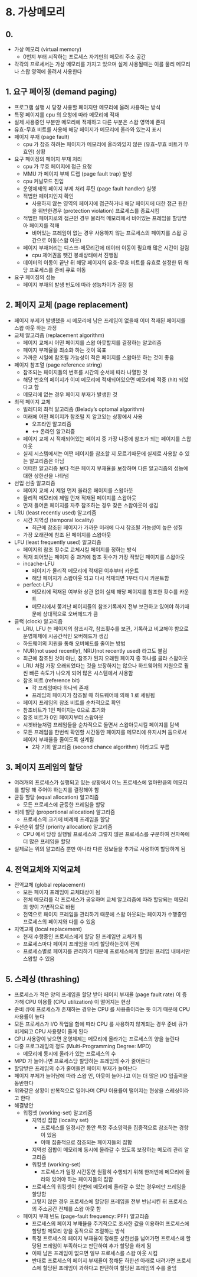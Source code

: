 # 8. 가상메모리

## 0.

- 가상 메모리 (virtual memory)
    - 0번지 부터 시작하는 프로세스 자기만의 메모리 주소 공간
- 각각의 프로세서는 가상 메모리를 가지고 있으며 실제 사용될때는 이를 물리 메모리나 스왑 영역에 올려서 사용한다

## 1. 요구 페이징 (demand paging)

- 프로그램 실행 시 당장 사용할 페이지만 메모리에 올려 사용하는 방식
- 특정 페이지를 cpu 의 요청에 따라 메모리에 적재
- 실제 사용중인 부분만 메모리에 적재하고 다른 부분은 스왑 영역에 존재
- 유효-무효 비트를 사용해 해당 페이지가 메모리에 올라와 있는지 표시
- 페이지 부재 (page fault)
    - cpu 가 참조 하려는 페이지가 메모리에 올라와있지 않은 (유효-무효 비트가 무효인) 상황
- 요구 페이징의 페이지 부재 처리
    - cpu 가 무효 페이지에 접근 요청
    - MMU 가 페이지 부제 트랩 (page fault trap) 발생
    - cpu 커널모드 진입
    - 운영체제의 페이지 부제 처리 루틴 (page fault handler) 실행
    - 적법한 페이지인지 확인
        - 사용하지 않는 영역의 페이지에 접근하거나 해당 페이지에 대한 접근 원한을 위반한경우 (protection violation) 프로세스를 종료시킴
    - 적법한 페이지로의 접근인 경우 물리적 메모리에서 비어있는 프레임을 할당받아 페이지를 적재
        - 비어있는 프레임이 없는 경우 사용하지 않는 프로세스의 페이지를 스왑 공간으로 이동(스왑 아웃)
    - 페이지 부재처리는 디스크-메모리간에 데이터 이동이 필요해 많은 시간이 걸림
        - cpu 제어권을 뺏긴 봉쇄상태에서 진행됨
    - 데이터의 이동이 끝난 뒤 해당 페이지의 유효-무효 비트를 유효로 설정한 뒤 해당 프로세스를 준비 큐로 이동
- 요구 페이징의 성능
    - 페이지 부재의 발생 빈도에 따라 성능차이가 결정 됨

## 2. 페이지 교체 (page replacement)

- 페이지 부제가 발생했을 시 메모리에 남은 프레임이 없을때 이미 적재된 페이지를 스왑 아웃 하는 과정
- 교체 알고리즘 (replacement algorithm)
    - 페이지 교체시 어떤 페이지를 스왑 아웃할지를 결정하는 알고리즘
    - 페이지 부제율을 최소화 하는 것이 목표
    - 가까운 시일에 참조될 가능성이 적은 페이지를 스왑아웃 하는 것이 좋음
- 페이지 참조열 (page reference string)
    - 참조되는 페이지들의 번호를 시간의 순서에 따라 나열한 것
    - 해당 번호의 페이지가 이미 메모리에 적재되어있으면 메모리에 적중 (hit) 되었다고 함
    - 메모리에 없는 경우 페이지 부재가 발생한 것
- 최적 페이지 교체
    - 빌레디의 최적 알고리즘 (Belady’s optomal algorithm)
    - 미래에 어떤 페이지가 참조될 지 알고있는 상황에서 사용
        - 오프라인 알고리즘
        - ↔ 온라인 알고리즘
    - 페이지 교체 시 적재되어있는 페이지 중 가장 나중에 참조가 되는 페이지를 스왑 아웃
    - 실제 시스템에서는 어떤 페이지를 참조할 지 모르기때문에 실제로 사용할 수 있는 알고리즘은 아님
    - 어떠한 알고리즘 보다 적은 페이지 부재율을 보장하며 다른 알고리즘의 성능에 대한 상한선을 나타냄
- 선입 선출 알고리즘
    - 페이지 교체 시 제일 먼저 올라온 페이지를 스왑아웃
    - 물리적 메모리에 제일 먼저 적재된 페이지를 스왑아웃
    - 먼저 들어온 페이지를 자주 참조하는 경우 잦은 스왑아웃이 생김
- LRU (least recently used) 알고리즘
    - 시간 지역성 (temporal locality)
        - 최근에 참조된 페이지가 가까운 미래에 다시 참조될 가능성이 높은 성질
    - 가장 오래전에 참조 된 페이지를 스왑아웃
- LFU (least frequently used) 알고리즘
    - 페이지의 참조 횟수로 교체시킬 페이지를 정하는 방식
    - 적재 되어있는 페이지 중 과거에 참조 횟수가 가장 적었던 페이지를 스왑아웃
    - incache-LFU
        - 페이지가 물리적 메모리에 적재된 이후부터 카운트
        - 해당 페이지가 스왑아웃 되고 다시 적재되면 1부터 다시 카운트함
    - perfect-LFU
        - 메모리에 적재된 여부와 상관 없이 실제 해당 페이지를 참조한 횟수를 카운트
        - 메모리에서 쫒겨난 페이지들의 참조기록까지 전부 보관하고 있어야 하기때문에 상대적으로 오버헤드가 큼
- 클럭 (clock) 알고리즘
    - LRU, LFU 는 페이지의 참조시각, 참조횟수를 보관, 기록하고 비교해야 함으로 운영체제에 시공간적인 오버헤드가 생김
    - 하드웨어의 지원을 통해 오버헤드를 줄이는 방법
    - NUR(not used recently), NRU(not recently used) 라고도 불림
    - 최근에 참조된 것이 아닌, 참조가 된지 오래된 페이지 중 하나를 골라 스왑아웃
    - LRU 처럼 가장 오래되었다는 것을 보장하지는 않으나 하드웨어의 지원으로 훨씬 빠른 속도가 나오게 되어 많은 시스템에서 사용함
    - 참조 비트 (reference bit)
        - 각 프레임마다 하나씩 존재
        - 프레임의 페이지가 참조될 때 하드웨어에 의해 1 로 세팅됨
    - 페이지 프레임의 참조 비트를 순차적으로 확인
    - 참조비트가 1인 페이지는 0으로 초기화
    - 참조 비트가 0인 페이지부터 스왑아웃
    - 시곗바늘처럼 프레임들을 순차적으로 돌면서 스왑아웃시킬 페이지를 탐색
    - 모든 프레임을 한번씩 확인할 시간동안 페이지를 메모리에 유지시켜 둠으로서 페이지 부재율을 줄이도록 설계됨
        - 2차 기회 알고리즘 (second chance algorithm) 이라고도 부름

## 3. 페이지 프레임의 할당

- 여러개의 프로세스가 실행되고 있는 상황에서 어느 프로세스에 얼마만큼의 메모리를 할당 해 주어야 하는지를 결정해야 함
- 균등 할당 (equal allocation) 알고리즘
    - 모든 프로세스에 균등한 프레임을 할당
- 비례 할당 (proportional allocation) 알고리즘
    - 프로세스의 크기에 비례해 프레임을 할당
- 우선순위 할당 (priority allocation) 알고리즘
    - CPU 에서 당장 실행될 프로세스와 그렇지 않은 프로세스를 구분하여 전자쪽에 더 많은 프레임을 할당
- 실제로는 위의 알고리즘 뿐만 아니라 다른 정보들을 추가로 사용하여 할당하게 됨

## 4. 전역교체와 지역교체

- 전역교체 (global replacement)
    - 모든 페이지 프레임이 교체대상이 됨
    - 전체 메모리를 각 프로세스가 공유하며 교체 알고리즘에 따라 할당되는 메모리의 양이 가변적으로 바뀜
    - 전역으로 페이지 프레임을 관리하기 때문에 스왑 아웃되는 페이지가 수행중인 프로세스의 페이지와 다를 수 있음
- 지역교체 (local replacement)
    - 현재 수행중인 프로세스에게 할당 된 프레임만 교체가 됨
    - 프로세스마다 페이지 프레임을 미리 할당하는것이 전제
    - 프로세스별로 페이지를 관리하기 때문에 프로세스에게 할당된 프레임 내에서만 스왑할 수 있음

## 5. 스레싱 (thrashing)

- 프로세스가 적은 양의 프레임을 할당 받아 페이지 부재율 (page fault rate) 이 증가해 CPU 이용률 (CPU utilization) 이 떨어지는 현상
- 준비 큐에 프로세스가 존재하는 경우는 CPU 를 사용중이라는 뜻 이기 때문에 CPU 사용률이 높다
- 모든 프로세스가 I/O 작업을 함에 따라 CPU 를 사용하지 않게되는 경우 준비 큐가 비게되고 CPU 사용량이 줄게 된다
- CPU 사용량이 낮으면 운영체제는 메모리에 올라가는 프로세스의 양을 늘린다
- 다중 프로그래밍의 정도 (Multi-Programming Degree: MPD)
    - 메모리에 동시에 올라가 있는 프로세스의 수
- MPD 가 늘어나면 프로세스당 할당하는 프레임의 수가 줄어든다
- 할당받은 프레임의 수가 줄어들면 페이지 부재가 늘어난다
- 페이지 부제가 늘어남에 따라 스왑 인, 아웃이 늘어나고 이는 더 많은 I/O 입출력을 동반한다
- 위와같은 상황이 반복적으로 일어나며 CPU 이용률이 떨어지는 현상을 스레싱이라고 한다
- 해결방안
    - 워킹셋 (working-set) 알고리즘
        - 지역성 집합 (locality set)
            - 프로세스를 일정시간 동안 특정 주소영역을 집중적으로 참조하는 경향이 있음
            - 이때 집중적으로 참조되는 페이지들의 집합
        - 지역성 집합이 메모리에 동시에 올라갈 수 있도록 보장하는 메모리 관리 알고리즘
        - 워킹셋 (working-set)
            - 프로세스가 일정 시간동안 원활히 수행되기 위해 한꺼번에 메모리에 올라와 있어야 하는 페이지들의 집합
        - 프로세스의 워킹셋이 한번에 메모리에 올라갈 수 있는 경우에만 프레임을 할당함
        - 그렇지 않은 경우 프로세스에 할당된 프레임을 전부 반납시킨 뒤 프로세스의 주소공간 전체를 스왑 아웃 함
    - 페이지 부재 빈도 (page-fault frequency: PFF) 알고리즘
        - 프로세스의 페이지 부재율을 주기적으로 조사한 값을 이용하여 프로세스에 할당할 메모리 양을 동적으로 조절하는 방식
        - 특정 프로세스의 페이지 부재율이 정해둔 상한선을 넘어가면 프로세스에 할당된 프레임이 부족하다고 판단하여 추가 할당을 하게 됨
        - 이때 남은 프레임이 없으면 일부 프로세스를 스왑 아웃 시킴
        - 반대로 프로세스의 페이지 부재율이 정해둔 하한선 아래로 내려가면 프로세스에 할당된 프레임이 과하다고 판단하여 할당된 프레임의 수를 줄임